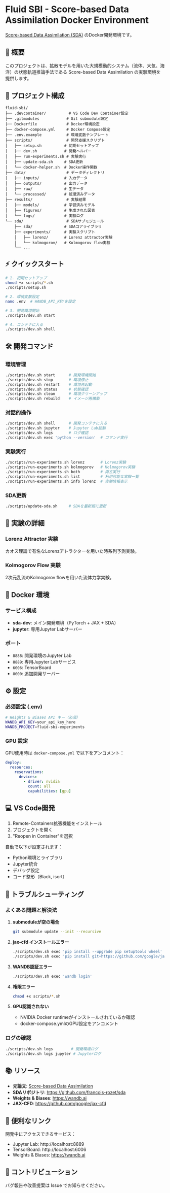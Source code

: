 # Fluid SBI - Score-based Data Assimilation Docker Environment

[Score-based Data Assimilation (SDA)](https://github.com/francois-rozet/sda) のDocker開発環境です。

## 🎯 概要

このプロジェクトは、拡散モデルを用いた大規模動的システム（流体、大気、海洋）の状態軌道推論手法である Score-based Data Assimilation の実験環境を提供します。

## 📁 プロジェクト構成

```
fluid-sbi/
├── .devcontainer/          # VS Code Dev Container設定
├── .gitmodules            # Git submodule設定
├── Dockerfile             # Docker環境設定
├── docker-compose.yml     # Docker Compose設定
├── .env.example           # 環境変数テンプレート
├── scripts/               # 開発支援スクリプト
│   ├── setup.sh          # 初期セットアップ
│   ├── dev.sh            # 開発ヘルパー
│   ├── run-experiments.sh # 実験実行
│   ├── update-sda.sh     # SDA更新
│   └── docker-helper.sh  # Docker操作関数
├── data/                  # データディレクトリ
│   ├── inputs/           # 入力データ
│   ├── outputs/          # 出力データ
│   ├── raw/              # 生データ
│   └── processed/        # 処理済みデータ
├── results/               # 実験結果
│   ├── models/           # 学習済みモデル
│   ├── figures/          # 生成された図表
│   └── logs/             # 実験ログ
└── sda/                   # SDAサブモジュール
    ├── sda/              # SDAコアライブラリ
    ├── experiments/      # 実験スクリプト
    │   ├── lorenz/       # Lorenz attractor実験
    │   └── kolmogorov/   # Kolmogorov flow実験
    └── ...
```

## ⚡ クイックスタート

```bash
# 1. 初期セットアップ
chmod +x scripts/*.sh
./scripts/setup.sh

# 2. 環境変数設定
nano .env  # WANDB_API_KEYを設定

# 3. 開発環境開始
./scripts/dev.sh start

# 4. コンテナに入る
./scripts/dev.sh shell
```

## 🛠️ 開発コマンド

### 環境管理
```bash
./scripts/dev.sh start      # 開発環境開始
./scripts/dev.sh stop       # 環境停止
./scripts/dev.sh restart    # 環境再起動
./scripts/dev.sh status     # 状態確認
./scripts/dev.sh clean      # 環境クリーンアップ
./scripts/dev.sh rebuild    # イメージ再構築
```

### 対話的操作
```bash
./scripts/dev.sh shell      # 開発コンテナに入る
./scripts/dev.sh jupyter    # Jupyter Lab起動
./scripts/dev.sh logs       # ログ確認
./scripts/dev.sh exec 'python --version'  # コマンド実行
```

### 実験実行
```bash
./scripts/run-experiments.sh lorenz       # Lorenz実験
./scripts/run-experiments.sh kolmogorov   # Kolmogorov実験
./scripts/run-experiments.sh both         # 両方実行
./scripts/run-experiments.sh list         # 利用可能な実験一覧
./scripts/run-experiments.sh info lorenz  # 実験情報表示
```

### SDA更新
```bash
./scripts/update-sda.sh     # SDAを最新版に更新
```

## 🔬 実験の詳細

### Lorenz Attractor 実験
カオス理論で有名なLorenzアトラクターを用いた時系列予測実験。

### Kolmogorov Flow 実験  
2次元乱流のKolmogorov flowを用いた流体力学実験。

## 🐳 Docker 環境

### サービス構成
- **sda-dev**: メイン開発環境（PyTorch + JAX + SDA）
- **jupyter**: 専用Jupyter Labサーバー

### ポート
- `8888`: 開発環境のJupyter Lab
- `8889`: 専用Jupyter Labサービス
- `6006`: TensorBoard
- `8000`: 追加開発サーバー

## ⚙️ 設定

### 必須設定 (.env)
```bash
# Weights & Biases API キー（必須）
WANDB_API_KEY=your_api_key_here
WANDB_PROJECT=fluid-sbi-experiments
```

### GPU 設定
GPU使用時は `docker-compose.yml` で以下をアンコメント：
```yaml
deploy:
  resources:
    reservations:
      devices:
        - driver: nvidia
          count: all
          capabilities: [gpu]
```

## 💻 VS Code開発

1. Remote-Containers拡張機能をインストール
2. プロジェクトを開く
3. "Reopen in Container"を選択

自動で以下が設定されます：
- Python環境とライブラリ
- Jupyter統合
- デバッグ設定
- コード整形（Black, isort）

## 🐛 トラブルシューティング

### よくある問題と解決法

1. **submoduleが空の場合**
   ```bash
   git submodule update --init --recursive
   ```

2. **jax-cfd インストールエラー**
   ```bash
   ./scripts/dev.sh exec 'pip install --upgrade pip setuptools wheel'
   ./scripts/dev.sh exec 'pip install git+https://github.com/google/jax-cfd'
   ```

3. **WANDB認証エラー**
   ```bash
   ./scripts/dev.sh exec 'wandb login'
   ```

4. **権限エラー**
   ```bash
   chmod +x scripts/*.sh
   ```

5. **GPU認識されない**
   - NVIDIA Docker runtimeがインストールされているか確認
   - docker-compose.ymlのGPU設定をアンコメント

### ログの確認
```bash
./scripts/dev.sh logs        # 開発環境ログ
./scripts/dev.sh logs jupyter # Jupyterログ
```

## 📚 リソース

- **元論文**: [Score-based Data Assimilation](https://arxiv.org/abs/2306.10574)
- **SDAリポジトリ**: https://github.com/francois-rozet/sda
- **Weights & Biases**: https://wandb.ai
- **JAX-CFD**: https://github.com/google/jax-cfd

## 🔗 便利なリンク

開発中にアクセスできるサービス：
- Jupyter Lab: http://localhost:8889
- TensorBoard: http://localhost:6006  
- Weights & Biases: https://wandb.ai

## 🤝 コントリビューション

バグ報告や改善提案は Issue でお知らせください。